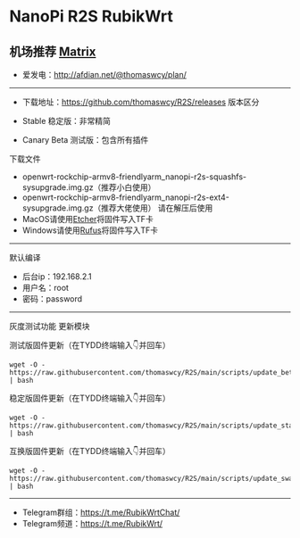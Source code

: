 # NanoPi R2S RubikWrt
机场推荐
[Matrix](https://ap.hb48.tk//auth/register?code=JtoN)
------------------
- 爱发电：http://afdian.net/@thomaswcy/plan/
----------------------------------------------------------------------------------------
- 下载地址：https://github.com/thomaswcy/R2S/releases
版本区分

- Stable 稳定版：非常精简
- Canary Beta 测试版：包含所有插件

下载文件
- openwrt-rockchip-armv8-friendlyarm_nanopi-r2s-squashfs-sysupgrade.img.gz（推荐小白使用）
- openwrt-rockchip-armv8-friendlyarm_nanopi-r2s-ext4-sysupgrade.img.gz（推荐大佬使用）
请在解压后使用
- MacOS请使用[Etcher](https://www.balena.io/etcher/)将固件写入TF卡
- Windows请使用[Rufus](https://rufus.ie/)将固件写入TF卡
------------------------------------------------------------
默认编译

- 后台ip：192.168.2.1
- 用户名：root
- 密码：password

--------------------------------------------------------------------------------------------------------------------------------

灰度测试功能 更新模块

测试版固件更新（在TYDD终端输入👇并回车）
```
wget -O - https://raw.githubusercontent.com/thomaswcy/R2S/main/scripts/update_beta.sh | bash
```
稳定版固件更新（在TYDD终端输入👇并回车）
```
wget -O - https://raw.githubusercontent.com/thomaswcy/R2S/main/scripts/update_stable.sh | bash
```
互换版固件更新（在TYDD终端输入👇并回车）
```
wget -O - https://raw.githubusercontent.com/thomaswcy/R2S/main/scripts/update_swap.sh | bash
```
---------------------------------------
- Telegram群组：https://t.me/RubikWrtChat/
- Telegram频道：https://t.me/RubikWrt/
